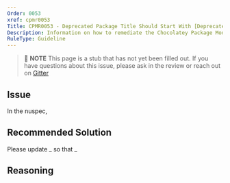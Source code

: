 ```yaml
---
Order: 0053
xref: cpmr0053
Title: CPMR0053 - Deprecated Package Title Should Start With [Deprecated] (nuspec)
Description: Information on how to remediate the Chocolatey Package Moderation Rule 0053
RuleType: Guideline
---
```


> :memo: **NOTE** This page is a stub that has not yet been filled out. If you have questions about this issue, please ask in the review or reach out on [Gitter](https://gitter.im/chocolatey/chocolatey.org)

## Issue

In the nuspec,

## Recommended Solution

Please update _ so that _

## Reasoning

